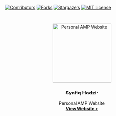 <!-- PROJECT SHIELDS -->
<!--
*** I'm using markdown "reference style" links for readability.
*** Reference links are enclosed in brackets [ ] instead of parentheses ( ).
*** See the bottom of this document for the declaration of the reference variables
*** for contributors-url, forks-url, etc. This is an optional, concise syntax you may use.
*** https://www.markdownguide.org/basic-syntax/#reference-style-links
-->
[![Contributors][contributors-shield]][contributors-url]
[![Forks][forks-shield]][forks-url]
[![Stargazers][stars-shield]][stars-url]
[![MIT License][license-shield]][license-url]

<!-- PROJECT LOGO -->
<br />
<p align="center">
  <a rel="noopener noreferrer" href="https://github.com/SyafiqHadzir/amp.syafiqhadzir.dev">
    <img src="https://syafiqhadzir.dev/favicons/android-chrome-192x192.png"
         alt="Personal AMP Website"
         title="Personal AMP Website"
         height="192" />
  </a>

  <h3 align="center">Syafiq Hadzir</h3>

  <p align="center">
    Personal AMP Website
    <br />
    <a rel="noopener noreferrer" href="https://amp.syafiqhadzir.dev/"><strong>View Website »</strong></a>
    <br />
  </p>
</p>

<!-- MARKDOWN LINKS & IMAGES -->
<!-- https://www.markdownguide.org/basic-syntax/#reference-style-links -->
[contributors-shield]: https://img.shields.io/github/contributors/SyafiqHadzir/amp.syafiqhadzir.dev.svg?style=flat-square
[contributors-url]: https://github.com/SyafiqHadzir/amp.syafiqhadzir.dev/graphs/contributors
[forks-shield]: https://img.shields.io/github/forks/SyafiqHadzir/amp.syafiqhadzir.dev.svg?style=flat-square
[forks-url]: https://github.com/SyafiqHadzir/amp.syafiqhadzir.dev/network/members
[stars-shield]: https://img.shields.io/github/stars/SyafiqHadzir/amp.syafiqhadzir.dev.svg?style=flat-square
[stars-url]: https://github.com/SyafiqHadzir/amp.syafiqhadzir.dev/stargazers
[license-shield]: https://img.shields.io/github/license/SyafiqHadzir/amp.syafiqhadzir.dev.svg?style=flat-square
[license-url]: https://github.com/SyafiqHadzir/amp.syafiqhadzir.dev/blob/master/LICENSE.txt
